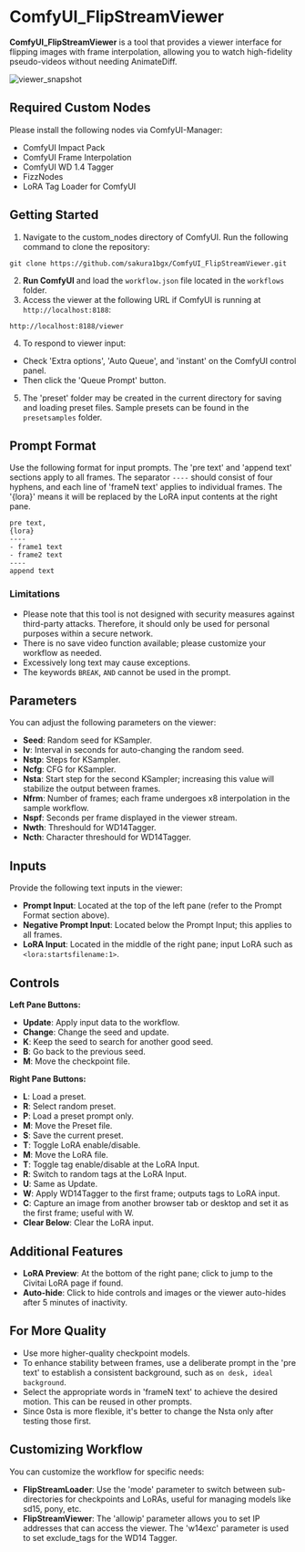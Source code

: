 # ComfyUI_FlipStreamViewer

**ComfyUI_FlipStreamViewer** is a tool that provides a viewer interface for flipping images with frame interpolation, allowing you to watch high-fidelity pseudo-videos without needing AnimateDiff.

![viewer_snapshot](https://github.com/user-attachments/assets/61e79e55-111e-40b9-8417-f93acb90aed7)

## Required Custom Nodes

Please install the following nodes via ComfyUI-Manager:

- ComfyUI Impact Pack
- ComfyUI Frame Interpolation
- ComfyUI WD 1.4 Tagger
- FizzNodes
- LoRA Tag Loader for ComfyUI

## Getting Started
1. Navigate to the custom_nodes directory of ComfyUI. Run the following command to clone the repository:

`git clone https://github.com/sakura1bgx/ComfyUI_FlipStreamViewer.git`

2. **Run ComfyUI** and load the `workflow.json` file located in the `workflows` folder.
3. Access the viewer at the following URL if ComfyUI is running at `http://localhost:8188`:

`http://localhost:8188/viewer`

4. To respond to viewer input:
- Check 'Extra options', 'Auto Queue', and 'instant' on the ComfyUI control panel.
- Then click the 'Queue Prompt' button.

5. The 'preset' folder may be created in the current directory for saving and loading preset files. Sample presets can be found in the `presetsamples` folder.

## Prompt Format

Use the following format for input prompts. The 'pre text' and 'append text' sections apply to all frames. The separator `----` should consist of four hyphens, and each line of 'frameN text' applies to individual frames. The '{lora}' means it will be replaced by the LoRA input contents at the right pane.

```
pre text,
{lora}
----
- frame1 text
- frame2 text
----
append text
```

### Limitations

- Please note that this tool is not designed with security measures against third-party attacks. Therefore, it should only be used for personal purposes within a secure network.
- There is no save video function available; please customize your workflow as needed.
- Excessively long text may cause exceptions.
- The keywords `BREAK`, `AND` cannot be used in the prompt.

## Parameters

You can adjust the following parameters on the viewer:

- **Seed**: Random seed for KSampler.
- **Iv**: Interval in seconds for auto-changing the random seed.
- **Nstp**: Steps for KSampler.
- **Ncfg**: CFG for KSampler.
- **Nsta**: Start step for the second KSampler; increasing this value will stabilize the output between frames.
- **Nfrm**: Number of frames; each frame undergoes x8 interpolation in the sample workflow.
- **Nspf**: Seconds per frame displayed in the viewer stream.
- **Nwth**: Threshould for WD14Tagger.
- **Ncth**: Character threshould for WD14Tagger.

## Inputs

Provide the following text inputs in the viewer:

- **Prompt Input**: Located at the top of the left pane (refer to the Prompt Format section above).
- **Negative Prompt Input**: Located below the Prompt Input; this applies to all frames.
- **LoRA Input**: Located in the middle of the right pane; input LoRA such as `<lora:startsfilename:1>`.

## Controls

**Left Pane Buttons:**

- **Update**: Apply input data to the workflow.
- **Change**: Change the seed and update.
- **K**: Keep the seed to search for another good seed.
- **B**: Go back to the previous seed.
- **M**: Move the checkpoint file.

**Right Pane Buttons:**

- **L**: Load a preset.
- **R**: Select random preset.
- **P**: Load a preset prompt only.
- **M**: Move the Preset file.
- **S**: Save the current preset.
- **T**: Toggle LoRA enable/disable.
- **M**: Move the LoRA file.
- **T**: Toggle tag enable/disable at the LoRA Input.
- **R**: Switch to random tags at the LoRA Input.
- **U**: Same as Update.
- **W**: Apply WD14Tagger to the first frame; outputs tags to LoRA input.
- **C**: Capture an image from another browser tab or desktop and set it as the first frame; useful with W.
- **Clear Below**: Clear the LoRA input.

## Additional Features

- **LoRA Preview**: At the bottom of the right pane; click to jump to the Civitai LoRA page if found.
- **Auto-hide**: Click to hide controls and images or the viewer auto-hides after 5 minutes of inactivity.

## For More Quality

- Use more higher-quality checkpoint models.
- To enhance stability between frames, use a deliberate prompt in the 'pre text' to establish a consistent background, such as `on desk, ideal background`.
- Select the appropriate words in 'frameN text' to achieve the desired motion. This can be reused in other prompts.
- Since 0sta is more flexible, it's better to change the Nsta only after testing those first.

## Customizing Workflow

You can customize the workflow for specific needs:

- **FlipStreamLoader**: Use the 'mode' parameter to switch between sub-directories for checkpoints and LoRAs, useful for managing models like sd15, pony, etc.
- **FlipStreamViewer**: The 'allowip' parameter allows you to set IP addresses that can access the viewer. The 'w14exc' parameter is used to set exclude_tags for the WD14 Tagger.
